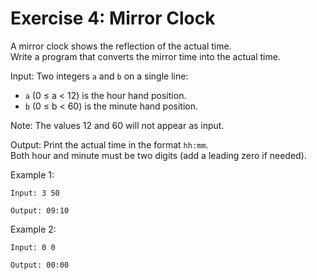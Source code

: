 # Exercise 4: Mirror Clock

A mirror clock shows the reflection of the actual time.  
Write a program that converts the mirror time into the actual time.

Input: Two integers `a` and `b` on a single line:
- `a` (0 ≤ a < 12) is the hour hand position.  
- `b` (0 ≤ b < 60) is the minute hand position.  

Note: The values 12 and 60 will not appear as input.

Output: Print the actual time in the format `hh:mm`.   
Both hour and minute must be two digits (add a leading zero if needed).

Example 1:
```
Input: 3 50
```
```
Output: 09:10
```

Example 2:
```
Input: 0 0
```
```
Output: 00:00
```
